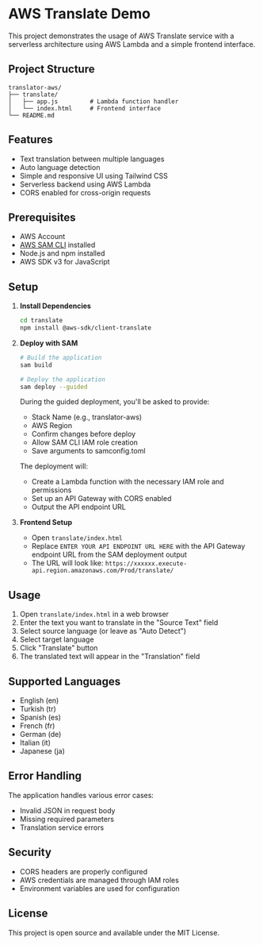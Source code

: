 # AWS Translate Demo

This project demonstrates the usage of AWS Translate service with a serverless architecture using AWS Lambda and a simple frontend interface.

## Project Structure

```
translator-aws/
├── translate/
│   ├── app.js         # Lambda function handler
│   └── index.html     # Frontend interface
└── README.md
```

## Features

- Text translation between multiple languages
- Auto language detection
- Simple and responsive UI using Tailwind CSS
- Serverless backend using AWS Lambda
- CORS enabled for cross-origin requests

## Prerequisites

- AWS Account
- [AWS SAM CLI](https://docs.aws.amazon.com/serverless-application-model/latest/developerguide/serverless-sam-cli-install.html) installed
- Node.js and npm installed
- AWS SDK v3 for JavaScript

## Setup

1. **Install Dependencies**
   ```bash
   cd translate
   npm install @aws-sdk/client-translate
   ```

2. **Deploy with SAM**
   ```bash
   # Build the application
   sam build

   # Deploy the application
   sam deploy --guided
   ```

   During the guided deployment, you'll be asked to provide:
   - Stack Name (e.g., translator-aws)
   - AWS Region
   - Confirm changes before deploy
   - Allow SAM CLI IAM role creation
   - Save arguments to samconfig.toml

   The deployment will:
   - Create a Lambda function with the necessary IAM role and permissions
   - Set up an API Gateway with CORS enabled
   - Output the API endpoint URL

3. **Frontend Setup**
   - Open `translate/index.html`
   - Replace `ENTER YOUR API ENDPOINT URL HERE` with the API Gateway endpoint URL from the SAM deployment output
   - The URL will look like: `https://xxxxxx.execute-api.region.amazonaws.com/Prod/translate/`

## Usage

1. Open `translate/index.html` in a web browser
2. Enter the text you want to translate in the "Source Text" field
3. Select source language (or leave as "Auto Detect")
4. Select target language
5. Click "Translate" button
6. The translated text will appear in the "Translation" field

## Supported Languages

- English (en)
- Turkish (tr)
- Spanish (es)
- French (fr)
- German (de)
- Italian (it)
- Japanese (ja)

## Error Handling

The application handles various error cases:
- Invalid JSON in request body
- Missing required parameters
- Translation service errors

## Security

- CORS headers are properly configured
- AWS credentials are managed through IAM roles
- Environment variables are used for configuration

## License

This project is open source and available under the MIT License.
